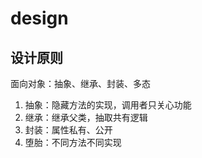 # design

## 设计原则

面向对象：抽象、继承、封装、多态

1. 抽象：隐藏方法的实现，调用者只关心功能
2. 继承：继承父类，抽取共有逻辑
3. 封装：属性私有、公开
4. 堕胎：不同方法不同实现
